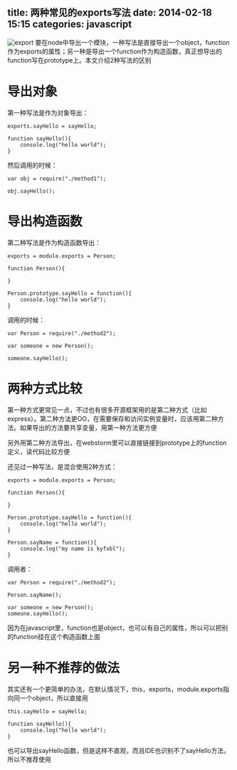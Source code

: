 title: 两种常见的exports写法
date: 2014-02-18 15:15
categories: javascript
---
![export](http://pic.kyfxbl.com/export.jpeg)
要在node中导出一个模块，一种写法是直接导出一个object，function作为exports的属性；另一种是导出一个function作为构造函数，真正想导出的function写在prototype上。本文介绍2种写法的区别
<!--more-->

# 导出对象

第一种写法是作为对象导出：
```
exports.sayHello = sayHello;

function sayHello(){
    console.log("hello world");
}
```

然后调用的时候：
```
var obj = require("./method1");

obj.sayHello();
```

# 导出构造函数

第二种写法是作为构造函数导出：
```
exports = module.exports = Person;

function Person(){

}

Person.prototype.sayHello = function(){
    console.log("hello world");
}
```

调用的时候：
```
var Person = require("./method2");

var someone = new Person();

someone.sayHello();
```

# 两种方式比较

第一种方式更常见一点，不过也有很多开源框架用的是第二种方式（比如express）。第二种方法更OO，在需要保存和访问实例变量时，应该用第二种方法。如果导出的方法要共享变量，用第一种方法更方便

另外用第二种方法导出，在webstorm里可以直接链接到prototype上的function定义，读代码比较方便

还见过一种写法，是混合使用2种方式：
```
exports = module.exports = Person;

function Person(){

}

Person.prototype.sayHello = function(){
    console.log("hello world");
}

Person.sayName = function(){
    console.log("my name is kyfxbl");
}
```

调用者：
```
var Person = require("./method2");

Person.sayName();

var someone = new Person();
someone.sayHello();
```
因为在javascript里，function也是object，也可以有自己的属性，所以可以把别的function挂在这个构造函数上面

# 另一种不推荐的做法

其实还有一个更简单的办法，在默认情况下，this，exports，module.exports指向同一个object，所以直接用

```
this.sayHello = sayHello;

function sayHello(){
    console.log("hello world");
}
```
也可以导出sayHello函数，但是这样不直观，而且IDE也识别不了sayHello方法，所以不推荐使用